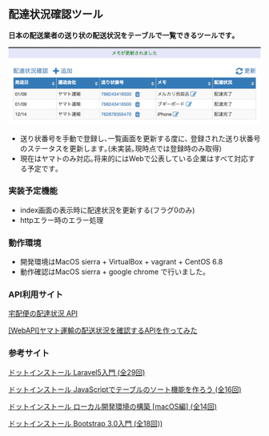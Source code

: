 ## 配達状況確認ツール

**日本の配送業者の送り状の配送状況をテーブルで一覧できるツールです｡**

![screenshot](screenshot.png "screenshot")

+ 送り状番号を手動で登録し､一覧画面を更新する度に､
登録された送り状番号のステータスを更新します｡(未実装｡現時点では登録時のみ取得)
+ 現在はヤマトのみ対応｡将来的にはWebで公表している企業はすべて対応する予定です｡

### 実装予定機能
+ index画面の表示時に配達状況を更新する(フラグ0のみ)
+ httpエラー時のエラー処理

### 動作環境
+ 開発環境はMacOS sierra + VirtualBox + vagrant + CentOS 6.8
+ 動作確認はMacOS sierra +  google chrome で行いました｡

### API利用サイト
[宅配便の配達状況 API](http://thira.plavox.info/transport/api/)

[[WebAPI]ヤマト運輸の配送状況を確認するAPIを作ってみた](http://nanoappli.com/blog/archives/603)


### 参考サイト
[ドットインストール Laravel5入門 (全29回)](http://dotinstall.com/lessons/basic_laravel)

[ドットインストール JavaScriptでテーブルのソート機能を作ろう (全16回)](http://dotinstall.com/lessons/tablesort_js)

[ドットインストール ローカル開発環境の構築 [macOS編] (全14回)](http://dotinstall.com/lessons/basic_localdev_mac_v2)

[ドットインストール Bootstrap 3.0入門 (全18回))](http://dotinstall.com/lessons/basic_twitter_bootstrap_v4)
